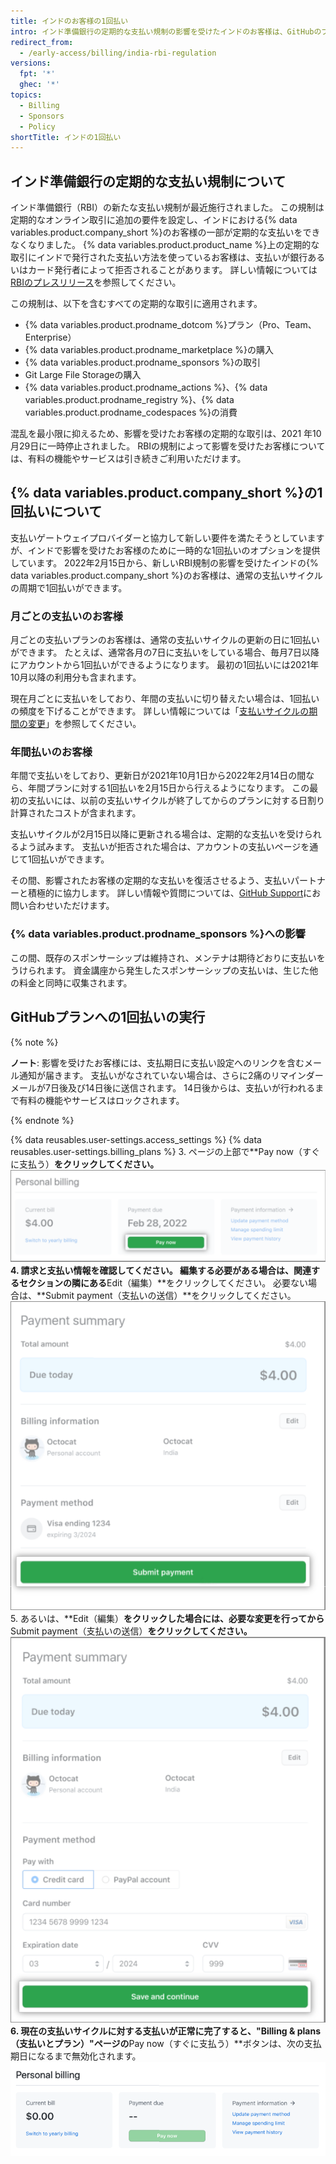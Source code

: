 ```yaml
---
title: インドのお客様の1回払い
intro: インド準備銀行の定期的な支払い規制の影響を受けたインドのお客様は、GitHubのプランとサービスに1回払いができるようになりました。
redirect_from:
  - /early-access/billing/india-rbi-regulation
versions:
  fpt: '*'
  ghec: '*'
topics:
  - Billing
  - Sponsors
  - Policy
shortTitle: インドの1回払い
---
```



## インド準備銀行の定期的な支払い規制について

インド準備銀行（RBI）の新たな支払い規制が最近施行されました。 この規制は定期的なオンライン取引に追加の要件を設定し、インドにおける{% data variables.product.company_short %}のお客様の一部が定期的な支払いをできなくなりました。 {% data variables.product.product_name %}上の定期的な取引にインドで発行された支払い方法を使っているお客様は、支払いが銀行あるいはカード発行者によって拒否されることがあります。 詳しい情報については[RBIのプレスリリース](https://www.rbi.org.in/Scripts/BS_PressReleaseDisplay.aspx?prid=51353)を参照してください。

この規制は、以下を含むすべての定期的な取引に適用されます。
- {% data variables.product.prodname_dotcom %}プラン（Pro、Team、Enterprise）
- {% data variables.product.prodname_marketplace %}の購入
- {% data variables.product.prodname_sponsors %}の取引
- Git Large File Storageの購入
- {% data variables.product.prodname_actions %}、{% data variables.product.prodname_registry %}、{% data variables.product.prodname_codespaces %}の消費

混乱を最小限に抑えるため、影響を受けたお客様の定期的な取引は、2021 年10月29日に一時停止されました。 RBIの規制によって影響を受けたお客様については、有料の機能やサービスは引き続きご利用いただけます。

## {% data variables.product.company_short %}の1回払いについて

支払いゲートウェイプロバイダーと協力して新しい要件を満たそうとしていますが、インドで影響を受けたお客様のために一時的な1回払いのオプションを提供しています。 2022年2月15日から、新しいRBI規制の影響を受けたインドの{% data variables.product.company_short %}のお客様は、通常の支払いサイクルの周期で1回払いができます。

### 月ごとの支払いのお客様

月ごとの支払いプランのお客様は、通常の支払いサイクルの更新の日に1回払いができます。 たとえば、通常各月の7日に支払いをしている場合、毎月7日以降にアカウントから1回払いができるようになります。 最初の1回払いには2021年10月以降の利用分も含まれます。

現在月ごとに支払いをしており、年間の支払いに切り替えたい場合は、1回払いの頻度を下げることができます。 詳しい情報については「[支払いサイクルの期間の変更](/en/billing/managing-your-github-billing-settings/changing-the-duration-of-your-billing-cycle)」を参照してください。

### 年間払いのお客様

年間で支払いをしており、更新日が2021年10月1日から2022年2月14日の間なら、年間プランに対する1回払いを2月15日から行えるようになります。 この最初の支払いには、以前の支払いサイクルが終了してからのプランに対する日割り計算されたコストが含まれます。

支払いサイクルが2月15日以降に更新される場合は、定期的な支払いを受けられるよう試みます。 支払いが拒否された場合は、アカウントの支払いページを通じて1回払いができます。

その間、影響されたお客様の定期的な支払いを復活させるよう、支払いパートナーと積極的に協力します。 詳しい情報や質問については、[GitHub Support](https://support.github.com/contact)にお問い合わせいただけます。

### {% data variables.product.prodname_sponsors %}への影響

この間、既存のスポンサーシップは維持され、メンテナは期待どおりに支払いをうけられます。 資金講座から発生したスポンサーシップの支払いは、生じた他の料金と同時に収集されます。

## GitHubプランへの1回払いの実行

{% note %}

**ノート**: 影響を受けたお客様には、支払期日に支払い設定へのリンクを含むメール通知が届きます。 支払いがなされていない場合は、さらに2痛のリマインダーメールが7日後及び14日後に送信されます。 14日後からは、支払いが行われるまで有料の機能やサービスはロックされます。

{% endnote %}

{% data reusables.user-settings.access_settings %}
{% data reusables.user-settings.billing_plans %}
3. ページの上部で**Pay now（すぐに支払う）**をクリックしてください。 ![すぐに1回払いのボタン](/assets/images/help/billing/pay-now-button.png)
4. 請求と支払い情報を確認してください。 編集する必要がある場合は、関連するセクションの隣にある**Edit（編集）**をクリックしてください。 必要ない場合は、**Submit payment（支払いの送信）**をクリックしてください。 ![1回払いの概要](/assets/images/help/billing/payment-summary.png)
5. あるいは、**Edit（編集）**をクリックした場合には、必要な変更を行ってから**Submit payment（支払いの送信）**をクリックしてください。 ![1回払いの編集の概要](/assets/images/help/billing/payment-summary-edit.png)
6. 現在の支払いサイクルに対する支払いが正常に完了すると、"Billing & plans（支払いとプラン）"ページの**Pay now（すぐに支払う）**ボタンは、次の支払期日になるまで無効化されます。 ![無効化されたすぐに1回払いのボタン](/assets/images/help/billing/pay-now-button-disabled.png)
  

